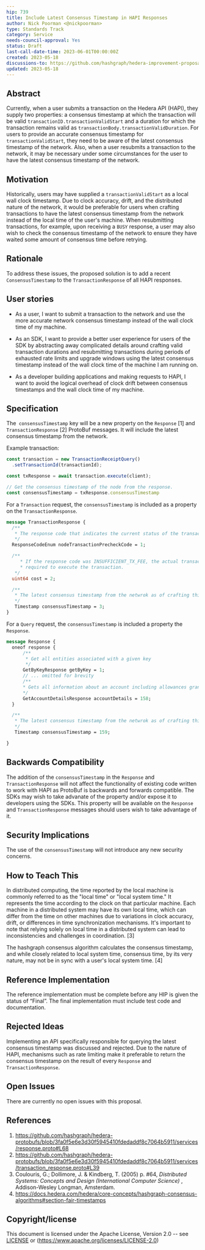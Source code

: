 ```yaml
---
hip: 739
title: Include Latest Consensus Timestamp in HAPI Responses
author: Nick Poorman <@nickpoorman>
type: Standards Track
category: Service
needs-council-approval: Yes
status: Draft
last-call-date-time: 2023-06-01T00:00:00Z
created: 2023-05-18
discussions-to: https://github.com/hashgraph/hedera-improvement-proposal/discussions/740
updated: 2023-05-18
---
```



## Abstract

Currently, when a user submits a transaction on the Hedera API (HAPI), they supply two properties: a consensus timestamp at which the transaction will be valid `transactionID.transactionValidStart` and a duration for which the transaction remains valid as `transactionBody.transactionValidDuration`. For users to provide an accurate consensus timestamp for `transactionValidStart`, they need to be aware of the latest consensus timestamp of the network. Also, when a user resubmits a transaction to the network, it may be necessary under some circumstances for the user to have the latest consensus timestamp of the network.


## Motivation

Historically, users may have supplied a `transactionValidStart` as a local wall clock timestamp. Due to clock accuracy, drift, and the distributed nature of the network, it would be preferable for users when crafting transactions to have the latest consensus timestamp from the network instead of the local time of the user's machine. When resubmitting transactions, for example, upon receiving a `BUSY` response, a user may also wish to check the consensus timestamp of the network to ensure they have waited some amount of consensus time before retrying.


## Rationale

To address these issues, the proposed solution is to add a recent `ConsensusTimestamp` to the `TransactionResponse` of all HAPI responses. 


## User stories

- As a user, I want to submit a transaction to the network and use the more accurate network consensus timestamp instead of the wall clock time of my machine.

- As an SDK, I want to provide a better user experience for users of the SDK by abstracting away complicated details around crafting valid transaction durations and resubmitting transactions during periods of exhausted rate limits and upgrade windows using the latest consensus timestamp instead of the wall clock time of the machine I am running on.

- As a developer building applications and making requests to HAPI, I want to avoid the logical overhead of clock drift between consensus timestamps and the wall clock time of my machine.


## Specification

The` consensusTimestamp` key will be a new property on the `Response` [1] and `TransactionResponse` [2] ProtoBuf messages. It will include the latest consensus timestamp from the network. 


Example transaction:

```js
const transaction = new TransactionReceiptQuery()
  .setTransactionId(transactionId);

const txResponse = await transaction.execute(client);

// Get the consensus timestamp of the node from the response.
const consensusTimestamp = txResponse.consensusTimestamp
```

For a `Transaction` request, the `consensusTimestamp` is included as a property on the `TransactionResponse`.

```protobuf
message TransactionResponse {
  /**
   * The response code that indicates the current status of the transaction.
   */
  ResponseCodeEnum nodeTransactionPrecheckCode = 1;

  /**
     * If the response code was INSUFFICIENT_TX_FEE, the actual transaction fee that would be
     * required to execute the transaction.
   */
  uint64 cost = 2;

  /**
   * The latest consensus timestamp from the netwrok as of crafting this response.
   */
   Timestamp consensusTimestamp = 3;
}
```

For a `Query` request, the `consensusTimestamp` is included a property the `Response`.

```protobuf
message Response {
  oneof response {
      /**
       * Get all entities associated with a given key
       */
      GetByKeyResponse getByKey = 1;
      // ... omitted for brevity
      /**
      * Gets all information about an account including allowances granted by the account
      */
      GetAccountDetailsResponse accountDetails = 158;
  }

  /**
   * The latest consensus timestamp from the netwrok as of crafting this response.
   */
   Timestamp consensusTimestamp = 159;

}
```


## Backwards Compatibility

The addition of the `consensusTimestamp` in the `Response` and `TransactionResponse` will not affect the functionality of existing code written to work with HAPI as ProtoBuf is backwards and forwards compatible. The SDKs may wish to take advanate of the property and/or expose it to developers using the SDKs. This property will be available on the `Response` and `TransactionResponse` messages should users wish to take advantage of it.


## Security Implications

The use of the `consensusTimestamp` will not introduce any new security concerns.


## How to Teach This

In distributed computing, the time reported by the local machine is commonly referred to as the "local time" or "local system time." It represents the time according to the clock on that particular machine. Each machine in a distributed system may have its own local time, which can differ from the time on other machines due to variations in clock accuracy, drift, or differences in time synchronization mechanisms. It's important to note that relying solely on local time in a distributed system can lead to inconsistencies and challenges in coordination. [3]

The hashgraph consensus algorithm calculates the consensus timestamp, and while closely related to local system time, consensus time, by its very nature, may not be in sync with a user's local system time. [4]


## Reference Implementation

The reference implementation must be complete before any HIP is given the status of “Final”. The final implementation must include test code and documentation.


## Rejected Ideas

Implementing an API specifically responsible for querying the latest consensus timestamp was discussed and rejected. Due to the nature of HAPI, mechanisms such as rate limiting make it preferable to return the consensus timestamp on the result of every  `Response` and `TransactionResponse`.


## Open Issues

There are currently no open issues with this proposal.


## References

1. https://github.com/hashgraph/hedera-protobufs/blob/3fa0f5e6e3d30f5945410fdedaddf8c7064b5911/services/response.proto#L68
2. https://github.com/hashgraph/hedera-protobufs/blob/3fa0f5e6e3d30f5945410fdedaddf8c7064b5911/services/transaction_response.proto#L39
3. Coulouris, G.; Dollimore, J. & Kindberg, T. (2005) p. #64, _Distributed Systems: Concepts and Design (International Computer Science)_ , Addison-Wesley Longman, Amsterdam.
4. https://docs.hedera.com/hedera/core-concepts/hashgraph-consensus-algorithms#section-fair-timestamps


## Copyright/license

This document is licensed under the Apache License, Version 2.0 -- see [LICENSE](../LICENSE) or (https://www.apache.org/licenses/LICENSE-2.0)
